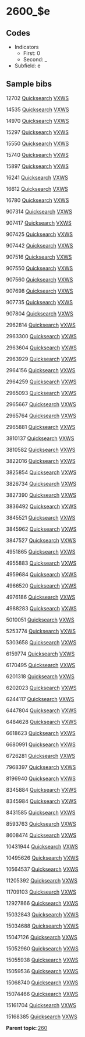 # 2600\_$e

## Codes

-   Indicators
    -   First: 0
    -   Second: \_
-   Subfield: e

## Sample bibs

12702 [Quicksearch](https://search.library.yale.edu/catalog/12702) [VXWS](http://prodorbis.library.yale.edu:7014/vxws/GetHoldingsService?bibId=12702)

14535 [Quicksearch](https://search.library.yale.edu/catalog/14535) [VXWS](http://prodorbis.library.yale.edu:7014/vxws/GetHoldingsService?bibId=14535)

14970 [Quicksearch](https://search.library.yale.edu/catalog/14970) [VXWS](http://prodorbis.library.yale.edu:7014/vxws/GetHoldingsService?bibId=14970)

15297 [Quicksearch](https://search.library.yale.edu/catalog/15297) [VXWS](http://prodorbis.library.yale.edu:7014/vxws/GetHoldingsService?bibId=15297)

15550 [Quicksearch](https://search.library.yale.edu/catalog/15550) [VXWS](http://prodorbis.library.yale.edu:7014/vxws/GetHoldingsService?bibId=15550)

15740 [Quicksearch](https://search.library.yale.edu/catalog/15740) [VXWS](http://prodorbis.library.yale.edu:7014/vxws/GetHoldingsService?bibId=15740)

15897 [Quicksearch](https://search.library.yale.edu/catalog/15897) [VXWS](http://prodorbis.library.yale.edu:7014/vxws/GetHoldingsService?bibId=15897)

16241 [Quicksearch](https://search.library.yale.edu/catalog/16241) [VXWS](http://prodorbis.library.yale.edu:7014/vxws/GetHoldingsService?bibId=16241)

16612 [Quicksearch](https://search.library.yale.edu/catalog/16612) [VXWS](http://prodorbis.library.yale.edu:7014/vxws/GetHoldingsService?bibId=16612)

16780 [Quicksearch](https://search.library.yale.edu/catalog/16780) [VXWS](http://prodorbis.library.yale.edu:7014/vxws/GetHoldingsService?bibId=16780)

907314 [Quicksearch](https://search.library.yale.edu/catalog/907314) [VXWS](http://prodorbis.library.yale.edu:7014/vxws/GetHoldingsService?bibId=907314)

907417 [Quicksearch](https://search.library.yale.edu/catalog/907417) [VXWS](http://prodorbis.library.yale.edu:7014/vxws/GetHoldingsService?bibId=907417)

907425 [Quicksearch](https://search.library.yale.edu/catalog/907425) [VXWS](http://prodorbis.library.yale.edu:7014/vxws/GetHoldingsService?bibId=907425)

907442 [Quicksearch](https://search.library.yale.edu/catalog/907442) [VXWS](http://prodorbis.library.yale.edu:7014/vxws/GetHoldingsService?bibId=907442)

907516 [Quicksearch](https://search.library.yale.edu/catalog/907516) [VXWS](http://prodorbis.library.yale.edu:7014/vxws/GetHoldingsService?bibId=907516)

907550 [Quicksearch](https://search.library.yale.edu/catalog/907550) [VXWS](http://prodorbis.library.yale.edu:7014/vxws/GetHoldingsService?bibId=907550)

907560 [Quicksearch](https://search.library.yale.edu/catalog/907560) [VXWS](http://prodorbis.library.yale.edu:7014/vxws/GetHoldingsService?bibId=907560)

907698 [Quicksearch](https://search.library.yale.edu/catalog/907698) [VXWS](http://prodorbis.library.yale.edu:7014/vxws/GetHoldingsService?bibId=907698)

907735 [Quicksearch](https://search.library.yale.edu/catalog/907735) [VXWS](http://prodorbis.library.yale.edu:7014/vxws/GetHoldingsService?bibId=907735)

907804 [Quicksearch](https://search.library.yale.edu/catalog/907804) [VXWS](http://prodorbis.library.yale.edu:7014/vxws/GetHoldingsService?bibId=907804)

2962814 [Quicksearch](https://search.library.yale.edu/catalog/2962814) [VXWS](http://prodorbis.library.yale.edu:7014/vxws/GetHoldingsService?bibId=2962814)

2963300 [Quicksearch](https://search.library.yale.edu/catalog/2963300) [VXWS](http://prodorbis.library.yale.edu:7014/vxws/GetHoldingsService?bibId=2963300)

2963604 [Quicksearch](https://search.library.yale.edu/catalog/2963604) [VXWS](http://prodorbis.library.yale.edu:7014/vxws/GetHoldingsService?bibId=2963604)

2963929 [Quicksearch](https://search.library.yale.edu/catalog/2963929) [VXWS](http://prodorbis.library.yale.edu:7014/vxws/GetHoldingsService?bibId=2963929)

2964156 [Quicksearch](https://search.library.yale.edu/catalog/2964156) [VXWS](http://prodorbis.library.yale.edu:7014/vxws/GetHoldingsService?bibId=2964156)

2964259 [Quicksearch](https://search.library.yale.edu/catalog/2964259) [VXWS](http://prodorbis.library.yale.edu:7014/vxws/GetHoldingsService?bibId=2964259)

2965093 [Quicksearch](https://search.library.yale.edu/catalog/2965093) [VXWS](http://prodorbis.library.yale.edu:7014/vxws/GetHoldingsService?bibId=2965093)

2965667 [Quicksearch](https://search.library.yale.edu/catalog/2965667) [VXWS](http://prodorbis.library.yale.edu:7014/vxws/GetHoldingsService?bibId=2965667)

2965764 [Quicksearch](https://search.library.yale.edu/catalog/2965764) [VXWS](http://prodorbis.library.yale.edu:7014/vxws/GetHoldingsService?bibId=2965764)

2965881 [Quicksearch](https://search.library.yale.edu/catalog/2965881) [VXWS](http://prodorbis.library.yale.edu:7014/vxws/GetHoldingsService?bibId=2965881)

3810137 [Quicksearch](https://search.library.yale.edu/catalog/3810137) [VXWS](http://prodorbis.library.yale.edu:7014/vxws/GetHoldingsService?bibId=3810137)

3810582 [Quicksearch](https://search.library.yale.edu/catalog/3810582) [VXWS](http://prodorbis.library.yale.edu:7014/vxws/GetHoldingsService?bibId=3810582)

3822016 [Quicksearch](https://search.library.yale.edu/catalog/3822016) [VXWS](http://prodorbis.library.yale.edu:7014/vxws/GetHoldingsService?bibId=3822016)

3825854 [Quicksearch](https://search.library.yale.edu/catalog/3825854) [VXWS](http://prodorbis.library.yale.edu:7014/vxws/GetHoldingsService?bibId=3825854)

3826734 [Quicksearch](https://search.library.yale.edu/catalog/3826734) [VXWS](http://prodorbis.library.yale.edu:7014/vxws/GetHoldingsService?bibId=3826734)

3827390 [Quicksearch](https://search.library.yale.edu/catalog/3827390) [VXWS](http://prodorbis.library.yale.edu:7014/vxws/GetHoldingsService?bibId=3827390)

3836492 [Quicksearch](https://search.library.yale.edu/catalog/3836492) [VXWS](http://prodorbis.library.yale.edu:7014/vxws/GetHoldingsService?bibId=3836492)

3845521 [Quicksearch](https://search.library.yale.edu/catalog/3845521) [VXWS](http://prodorbis.library.yale.edu:7014/vxws/GetHoldingsService?bibId=3845521)

3845962 [Quicksearch](https://search.library.yale.edu/catalog/3845962) [VXWS](http://prodorbis.library.yale.edu:7014/vxws/GetHoldingsService?bibId=3845962)

3847527 [Quicksearch](https://search.library.yale.edu/catalog/3847527) [VXWS](http://prodorbis.library.yale.edu:7014/vxws/GetHoldingsService?bibId=3847527)

4951865 [Quicksearch](https://search.library.yale.edu/catalog/4951865) [VXWS](http://prodorbis.library.yale.edu:7014/vxws/GetHoldingsService?bibId=4951865)

4955883 [Quicksearch](https://search.library.yale.edu/catalog/4955883) [VXWS](http://prodorbis.library.yale.edu:7014/vxws/GetHoldingsService?bibId=4955883)

4959684 [Quicksearch](https://search.library.yale.edu/catalog/4959684) [VXWS](http://prodorbis.library.yale.edu:7014/vxws/GetHoldingsService?bibId=4959684)

4966520 [Quicksearch](https://search.library.yale.edu/catalog/4966520) [VXWS](http://prodorbis.library.yale.edu:7014/vxws/GetHoldingsService?bibId=4966520)

4976186 [Quicksearch](https://search.library.yale.edu/catalog/4976186) [VXWS](http://prodorbis.library.yale.edu:7014/vxws/GetHoldingsService?bibId=4976186)

4988283 [Quicksearch](https://search.library.yale.edu/catalog/4988283) [VXWS](http://prodorbis.library.yale.edu:7014/vxws/GetHoldingsService?bibId=4988283)

5010051 [Quicksearch](https://search.library.yale.edu/catalog/5010051) [VXWS](http://prodorbis.library.yale.edu:7014/vxws/GetHoldingsService?bibId=5010051)

5253774 [Quicksearch](https://search.library.yale.edu/catalog/5253774) [VXWS](http://prodorbis.library.yale.edu:7014/vxws/GetHoldingsService?bibId=5253774)

5303658 [Quicksearch](https://search.library.yale.edu/catalog/5303658) [VXWS](http://prodorbis.library.yale.edu:7014/vxws/GetHoldingsService?bibId=5303658)

6159774 [Quicksearch](https://search.library.yale.edu/catalog/6159774) [VXWS](http://prodorbis.library.yale.edu:7014/vxws/GetHoldingsService?bibId=6159774)

6170495 [Quicksearch](https://search.library.yale.edu/catalog/6170495) [VXWS](http://prodorbis.library.yale.edu:7014/vxws/GetHoldingsService?bibId=6170495)

6201318 [Quicksearch](https://search.library.yale.edu/catalog/6201318) [VXWS](http://prodorbis.library.yale.edu:7014/vxws/GetHoldingsService?bibId=6201318)

6202023 [Quicksearch](https://search.library.yale.edu/catalog/6202023) [VXWS](http://prodorbis.library.yale.edu:7014/vxws/GetHoldingsService?bibId=6202023)

6244117 [Quicksearch](https://search.library.yale.edu/catalog/6244117) [VXWS](http://prodorbis.library.yale.edu:7014/vxws/GetHoldingsService?bibId=6244117)

6447804 [Quicksearch](https://search.library.yale.edu/catalog/6447804) [VXWS](http://prodorbis.library.yale.edu:7014/vxws/GetHoldingsService?bibId=6447804)

6484628 [Quicksearch](https://search.library.yale.edu/catalog/6484628) [VXWS](http://prodorbis.library.yale.edu:7014/vxws/GetHoldingsService?bibId=6484628)

6618623 [Quicksearch](https://search.library.yale.edu/catalog/6618623) [VXWS](http://prodorbis.library.yale.edu:7014/vxws/GetHoldingsService?bibId=6618623)

6680991 [Quicksearch](https://search.library.yale.edu/catalog/6680991) [VXWS](http://prodorbis.library.yale.edu:7014/vxws/GetHoldingsService?bibId=6680991)

6726281 [Quicksearch](https://search.library.yale.edu/catalog/6726281) [VXWS](http://prodorbis.library.yale.edu:7014/vxws/GetHoldingsService?bibId=6726281)

7968397 [Quicksearch](https://search.library.yale.edu/catalog/7968397) [VXWS](http://prodorbis.library.yale.edu:7014/vxws/GetHoldingsService?bibId=7968397)

8196940 [Quicksearch](https://search.library.yale.edu/catalog/8196940) [VXWS](http://prodorbis.library.yale.edu:7014/vxws/GetHoldingsService?bibId=8196940)

8345884 [Quicksearch](https://search.library.yale.edu/catalog/8345884) [VXWS](http://prodorbis.library.yale.edu:7014/vxws/GetHoldingsService?bibId=8345884)

8345984 [Quicksearch](https://search.library.yale.edu/catalog/8345984) [VXWS](http://prodorbis.library.yale.edu:7014/vxws/GetHoldingsService?bibId=8345984)

8431585 [Quicksearch](https://search.library.yale.edu/catalog/8431585) [VXWS](http://prodorbis.library.yale.edu:7014/vxws/GetHoldingsService?bibId=8431585)

8593763 [Quicksearch](https://search.library.yale.edu/catalog/8593763) [VXWS](http://prodorbis.library.yale.edu:7014/vxws/GetHoldingsService?bibId=8593763)

8608474 [Quicksearch](https://search.library.yale.edu/catalog/8608474) [VXWS](http://prodorbis.library.yale.edu:7014/vxws/GetHoldingsService?bibId=8608474)

10431944 [Quicksearch](https://search.library.yale.edu/catalog/10431944) [VXWS](http://prodorbis.library.yale.edu:7014/vxws/GetHoldingsService?bibId=10431944)

10495626 [Quicksearch](https://search.library.yale.edu/catalog/10495626) [VXWS](http://prodorbis.library.yale.edu:7014/vxws/GetHoldingsService?bibId=10495626)

10564537 [Quicksearch](https://search.library.yale.edu/catalog/10564537) [VXWS](http://prodorbis.library.yale.edu:7014/vxws/GetHoldingsService?bibId=10564537)

11205392 [Quicksearch](https://search.library.yale.edu/catalog/11205392) [VXWS](http://prodorbis.library.yale.edu:7014/vxws/GetHoldingsService?bibId=11205392)

11709103 [Quicksearch](https://search.library.yale.edu/catalog/11709103) [VXWS](http://prodorbis.library.yale.edu:7014/vxws/GetHoldingsService?bibId=11709103)

12927866 [Quicksearch](https://search.library.yale.edu/catalog/12927866) [VXWS](http://prodorbis.library.yale.edu:7014/vxws/GetHoldingsService?bibId=12927866)

15032843 [Quicksearch](https://search.library.yale.edu/catalog/15032843) [VXWS](http://prodorbis.library.yale.edu:7014/vxws/GetHoldingsService?bibId=15032843)

15034688 [Quicksearch](https://search.library.yale.edu/catalog/15034688) [VXWS](http://prodorbis.library.yale.edu:7014/vxws/GetHoldingsService?bibId=15034688)

15047126 [Quicksearch](https://search.library.yale.edu/catalog/15047126) [VXWS](http://prodorbis.library.yale.edu:7014/vxws/GetHoldingsService?bibId=15047126)

15052960 [Quicksearch](https://search.library.yale.edu/catalog/15052960) [VXWS](http://prodorbis.library.yale.edu:7014/vxws/GetHoldingsService?bibId=15052960)

15055938 [Quicksearch](https://search.library.yale.edu/catalog/15055938) [VXWS](http://prodorbis.library.yale.edu:7014/vxws/GetHoldingsService?bibId=15055938)

15059536 [Quicksearch](https://search.library.yale.edu/catalog/15059536) [VXWS](http://prodorbis.library.yale.edu:7014/vxws/GetHoldingsService?bibId=15059536)

15068740 [Quicksearch](https://search.library.yale.edu/catalog/15068740) [VXWS](http://prodorbis.library.yale.edu:7014/vxws/GetHoldingsService?bibId=15068740)

15074466 [Quicksearch](https://search.library.yale.edu/catalog/15074466) [VXWS](http://prodorbis.library.yale.edu:7014/vxws/GetHoldingsService?bibId=15074466)

15161704 [Quicksearch](https://search.library.yale.edu/catalog/15161704) [VXWS](http://prodorbis.library.yale.edu:7014/vxws/GetHoldingsService?bibId=15161704)

15168385 [Quicksearch](https://search.library.yale.edu/catalog/15168385) [VXWS](http://prodorbis.library.yale.edu:7014/vxws/GetHoldingsService?bibId=15168385)

**Parent topic:**[260](../../tags/260/260.md)

